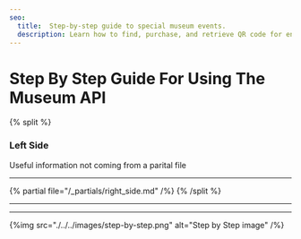 ```yaml
---
seo:
  title:  Step-by-step guide to special museum events.
  description: Learn how to find, purchase, and retrieve QR code for entry to special events at the museum using the API.
---
```



# Step By Step Guide For Using The Museum API

{% split %}

### Left Side

Useful information not coming from a parital file

---
{% partial
    file="/_partials/right_side.md"
/%}
{% /split %}

---

---

{%img src="./../../images/step-by-step.png" alt="Step by Step image"  /%}


